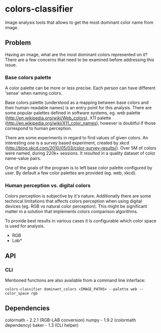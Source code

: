 # colors-classifier
Image analysis tools that allows to get the most dominant color name from image.

## Problem
Having an image, what are the most dominant colors represented on it?
There are a few concerns that need to be examined before addressing this issue.

### Base colors palette
A color palette can be more or less precise. Each person can have different 'sense' when naming colors.

Base colors palette (understood as a mapping between base colors and their human-readable names) is an entry point for
this analysis. There are some popular palettes defined in software systems, eg. web palette (http://en.wikipedia.org/wiki/Web_colors),
X11 palette (http://en.wikipedia.org/wiki/X11_color_names), however is doubtful if those correspond to human perception.

There are some experiments in regard to find values of given colors. An interesting
one is a survey based experiment, created by xkcd (http://blog.xkcd.com/2010/05/03/color-survey-results/). Over 5M of
colors were named, during 220k+ sessions. It resulted in a quality dataset of color name-value pairs.

One of the goals of the program is to left base color palette configured by user. By default a few color palettes are
provided (eg. web, xkcd).

### Human perception vs. digital colors
Colors perception is subjective by it's nature. Additionally there are some technical limitations that affects colors perception
when using digital devices (eg. RGB vs natural color perception). This might be significant matter in a solution that
implements colors comparison algorithms.

To provide best results in various cases it is configurable which color space is used for analysis.
- RGB
- L*a*b*

## API

### CLI
Mentioned functions are also available from a command line interface:

```
colors-classifier dominant_colors <IMAGE_PATHS> --palette web --color_space rgb
```

## Dependencies
colormath - 2.2.1  (RGB-LAB conversion)
numpy - 1.9.2  (colormath dependency)
baker - 1.3  (CLI helper)

